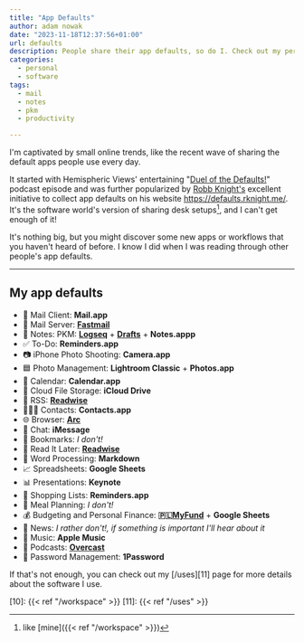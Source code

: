 ```yaml
---
title: "App Defaults"
author: adam nowak
date: "2023-11-18T12:37:56+01:00"
url: defaults
description: People share their app defaults, so do I. Check out my personal app choices and join the trend!
categories:
  - personal
  - software
tags:
  - mail
  - notes
  - pkm
  - productivity

---
```


I'm captivated by small online trends, like the recent wave of sharing the default apps people use every day.

It started with Hemispheric Views' entertaining "[Duel of the Defaults!][1]" podcast episode and was further popularized by [Robb Knight's][2] excellent initiative to collect app defaults on his website <https://defaults.rknight.me/>. It's the software world's version of sharing desk setups[^1], and I can't get enough of it!

It's nothing big, but you might discover some new apps or workflows that you haven't heard of before. I know I did when I was reading through other people's app defaults.

---

## My app defaults

* 📨 Mail Client: **Mail.app**
* 📮 Mail Server: **[Fastmail][3]**
* 📝 Notes: PKM: **[Logseq][4]** + **[Drafts][5]** + **Notes.appp**
* ✅ To-Do: **Reminders.app**
* 📷 iPhone Photo Shooting: **Camera.app**
* 🟦 Photo Management: **Lightroom Classic** + **Photos.app**
* 📆 Calendar: **Calendar.app**
* 📁 Cloud File Storage: **iCloud Drive**
* 📖 RSS: **[Readwise][6]**
* 🙍🏻‍♂️ Contacts: **Contacts.app**
* 🌐 Browser: **[Arc][7]**
* 💬 Chat: **iMessage**
* 🔖 Bookmarks: *I don't!*
* 📑 Read It Later: **[Readwise][6]**
* 📜 Word Processing: **Markdown**
* 📈 Spreadsheets: **Google Sheets**
* 📊 Presentations: **Keynote**
* 🛒 Shopping Lists: **Reminders.app**
* 🍴 Meal Planning: *I don't!*
* 💰 Budgeting and Personal Finance: **🇵🇱[MyFund][8]** +  **Google Sheets**
* 📰 News: *I rather don't!, if something is important I'll hear about it*
* 🎵 Music: **Apple Music**
* 🎤 Podcasts: **[Overcast][9]**
* 🔐 Password Management: **1Password**

If that's not enough, you can check out my [/uses][11] page for more details about the software I use.

[1]: https://listen.hemisphericviews.com/097
[2]: https://rknight.me/
[3]: https://ref.fm/u29262816
[4]: https://logseq.com/
[5]: https://getdrafts.com/
[6]: https://readwise.io/read
[7]: https://arc.net/
[8]: https://myfund.pl/
[9]: https://overcast.fm/
[10]: {{< ref "/workspace" >}}
[11]: {{< ref "/uses" >}}

[^1]: like [mine]({{< ref "/workspace" >}})
